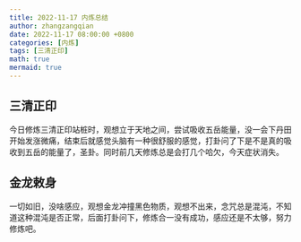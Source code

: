 ```yaml
---
title: 2022-11-17 内炼总结
author: zhangzangqian
date: 2022-11-17 08:00:00 +0800
categories: [内炼]
tags: [三清正印]
math: true
mermaid: true
---
```

## 三清正印
今日修炼三清正印站桩时，观想立于天地之间，尝试吸收五岳能量，没一会下丹田开始发涨微痛，结束后就感觉头脑有一种很舒服的感觉，打卦问了下是不是真的吸收到五岳的能量了，圣卦。同时前几天修炼总是会打几个哈欠，今天症状消失。

## 金龙敕身
一切如旧，没啥感应，观想金龙冲撞黑色物质，观想不出来，念咒总是混沌，不知道这种混沌是否正常，后面打卦问下，修炼合一没有成功，感应还是不太够，努力修炼吧。